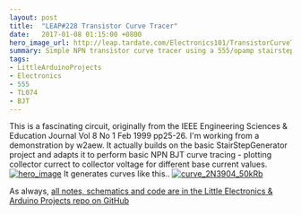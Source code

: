 ```yaml
---
layout: post
title:  "LEAP#228 Transistor Curve Tracer"
date:   2017-01-08 01:15:00 +0800
hero_image_url: http://leap.tardate.com/Electronics101/TransistorCurveTracer/assets/curve_2N3904_50kRb.gif
summary: Simple NPN transistor curve tracer using a 555/opamp stairstep generator circuit
tags:
- LittleArduinoProjects
- Electronics
- 555
- TL074
- BJT
---
```


This is a fascinating circuit, originally from the IEEE Engineering Sciences & Education Journal Vol 8 No 1 Feb 1999 pp25-26.
I'm working from a demonstration by w2aew.
It actually builds on the basic StairStepGenerator project and adapts it to perform basic NPN BJT curve tracing -
plotting collector currect to collector voltage for different base current values.
[![hero_image][hero_image]][project]
It generates curves like this..
[![curve_2N3904_50kRb][scope_image]][project]

As always, [all notes, schematics and code are in the Little Electronics & Arduino Projects repo on GitHub][project]

[leap]: http://leap.tardate.com
[project]: https://github.com/tardate/LittleArduinoProjects/tree/master/Electronics101/TransistorCurveTracer
[hero_image]: http://leap.tardate.com/Electronics101/TransistorCurveTracer/assets/TransistorCurveTracer_build.jpg
[scope_image]: http://leap.tardate.com/Electronics101/TransistorCurveTracer/assets/curve_2N3904_50kRb.gif
